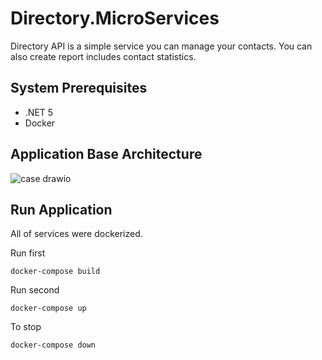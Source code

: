 # Directory.MicroServices

Directory API is a simple service you can manage your contacts. You can also create report includes contact statistics.

## System Prerequisites

- .NET 5
- Docker

## Application Base Architecture

![case drawio](https://user-images.githubusercontent.com/67517597/148652244-33c7e163-8404-4861-9ed5-37316faaf956.png)

## Run Application

All of services were dockerized. 

Run first
```
docker-compose build
```
Run second
```
docker-compose up
```
To stop
```
docker-compose down
```

